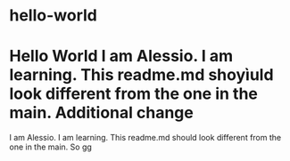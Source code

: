 # hello-world
Hello World
I am Alessio. I am learning. This readme.md shoyìuld look different from the one in the main.
Additional change
=======
I am Alessio. I am learning. This readme.md should look different from the one in the main.
So
gg
